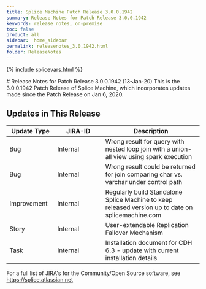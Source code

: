 ```yaml
---
title: Splice Machine Patch Release 3.0.0.1942
summary: Release Notes for Patch Release 3.0.0.1942
keywords: release notes, on-premise
toc: false
product: all
sidebar:  home_sidebar
permalink: releasenotes_3.0.1942.html
folder: ReleaseNotes
---
```

{% include splicevars.html %}
<section>
<div class="TopicContent" data-swiftype-index="true" markdown="1">
# Release Notes for Patch Release 3.0.0.1942 (13-Jan-20)
This is the 3.0.0.1942 Patch Release of Splice Machine, which incorporates updates made since the Patch Release on Jan 6, 2020.

## Updates in This Release
<table>
    <col width="125px" />
    <col width="125px" />
    <col />
    <thead>
        <tr>
            <th>Update Type</th>
            <th>JIRA-ID</th>
            <th>Description</th>
        </tr>
    </thead>
    <tbody>
        <tr>
            <td>Bug</td>
            <td>Internal</td>
            <td>Wrong result for query with nested loop join with a union-all view using spark execution</td>
        </tr>
        <tr>
            <td>Bug</td>
            <td>Internal</td>
            <td>Wrong result could be returned for join comparing char vs. varchar under control path</td>
        </tr>
        <tr>
            <td>Improvement</td>
            <td>Internal</td>
            <td>Regularly build Standalone Splice Machine to keep released version up to date on splicemachine.com</td>
        </tr>
        <tr>
            <td>Story</td>
            <td>Internal</td>
            <td>User-extendable Replication Failover Mechanism</td>
        </tr>
        <tr>
            <td>Task</td>
            <td>Internal</td>
            <td> Installation document for CDH 6.3 - update with current installation details</td>
        </tr>
    </tbody>
</table>

For a full list of JIRA's for the Community/Open Source software, see <https://splice.atlassian.net>

</div>
</section>

